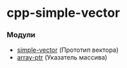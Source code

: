# cpp-simple-vector

### Модули

- [simple-vector](https://github.com/AlexeyShalaev/cpp-simple-vector/blob/main/simple-vector/simple_vector.h) (Прототип вектора)
- [array-ptr](https://github.com/AlexeyShalaev/cpp-simple-vector/blob/main/simple-vector/array-ptr.h) (Указатель массива)

